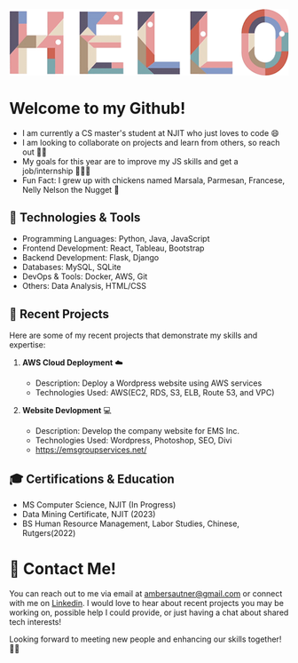 <p align="center">
  <img src="https://github.com/3amberloaf/3amberloaf/blob/main/111.gif">
</p>

# Welcome to my Github! 
- I am currently a CS master's student at NJIT who just loves to code 😄
- I am looking to collaborate on projects and learn from others, so reach out 👋🏻
- My goals for this year are to improve my JS skills and get a job/internship 👩🏼‍💻
- Fun Fact: I grew up with chickens named Marsala, Parmesan, Francese, Nelly Nelson the Nugget 🐓

## 🔧 Technologies & Tools

- Programming Languages: Python, Java, JavaScript
- Frontend Development: React, Tableau, Bootstrap
- Backend Development: Flask, Django
- Databases: MySQL, SQLite
- DevOps & Tools: Docker, AWS, Git
- Others: Data Analysis, HTML/CSS

## 🎀 Recent Projects

Here are some of my recent projects that demonstrate my skills and expertise:

1. **AWS Cloud Deployment** ☁️
   - Description: Deploy a Wordpress website using AWS services 
   - Technologies Used: AWS(EC2, RDS, S3, ELB, Route 53, and VPC)

2. **Website Devlopment** 💻
   - Description: Develop the company website for EMS Inc. 
   - Technologies Used: Wordpress, Photoshop, SEO, Divi
   - https://emsgroupservices.net/

## 🎓 Certifications & Education

- MS Computer Science, NJIT (In Progress)
- Data Mining Certificate, NJIT (2023)
- BS Human Resource Management, Labor Studies, Chinese, Rutgers(2022)

# 📨 Contact Me!

You can reach out to me via email at ambersautner@gmail.com or connect with me on [Linkedin](https://www.linkedin.com/in/amber-sautner/). I would love to hear about recent projects you may be working on, possible help I could provide, or just having a chat about shared tech interests!

Looking forward to meeting new people and enhancing our skills together! 🙌🏻

